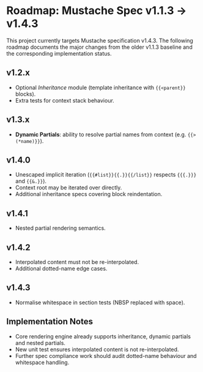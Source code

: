 # Roadmap: Mustache Spec v1.1.3 → v1.4.3

This project currently targets Mustache specification v1.4.3. The following roadmap documents the major changes from the older v1.1.3 baseline and the corresponding implementation status.

## v1.2.x
- Optional *Inheritance* module (template inheritance with `{{<parent}}` blocks).
- Extra tests for context stack behaviour.

## v1.3.x
- **Dynamic Partials**: ability to resolve partial names from context (e.g. `{{> (*name)}}`).

## v1.4.0
- Unescaped implicit iteration (`{{#list}}{{.}}{{/list}}` respects `{{{.}}}` and `{{&.}}`).
- Context root may be iterated over directly.
- Additional inheritance specs covering block reindentation.

## v1.4.1
- Nested partial rendering semantics.

## v1.4.2
- Interpolated content must not be re-interpolated.
- Additional dotted-name edge cases.

## v1.4.3
- Normalise whitespace in section tests (NBSP replaced with space).

## Implementation Notes
- Core rendering engine already supports inheritance, dynamic partials and nested partials.
- New unit test ensures interpolated content is not re-interpolated.
- Further spec compliance work should audit dotted-name behaviour and whitespace handling.
